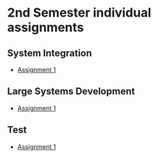 # 2nd Semester individual assignments
## System Integration
- [Assignment 1](#)
## Large Systems Development
- [Assignment 1](#)
## Test
- [Assignment 1](#)
